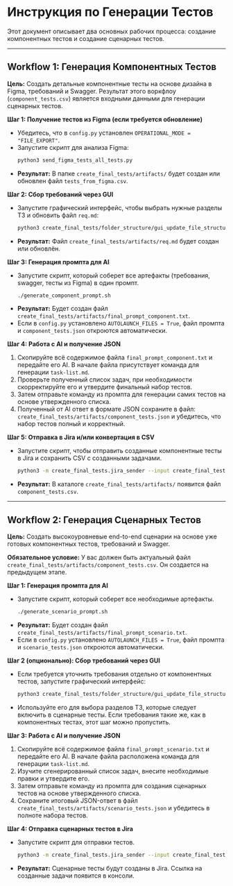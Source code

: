 # Инструкция по Генерации Тестов

Этот документ описывает два основных рабочих процесса: создание компонентных тестов и создание сценарных тестов.

---

## Workflow 1: Генерация Компонентных Тестов

**Цель:** Создать детальные компонентные тесты на основе дизайна в Figma, требований и Swagger. Результат этого
воркфлоу (`component_tests.csv`) является входными данными для генерации сценарных тестов.

**Шаг 1: Получение тестов из Figma (если требуется обновление)**

* Убедитесь, что в `config.py` установлен `OPERATIONAL_MODE = "FILE_EXPORT"`.
* Запустите скрипт для анализа Figma:
  ```bash
  python3 send_figma_tests_all_tests.py
  ```
* **Результат:** В папке `create_final_tests/artifacts/` будет создан или обновлен файл `tests_from_figma.csv`.

**Шаг 2: Сбор требований через GUI**

* Запустите графический интерфейс, чтобы выбрать нужные разделы ТЗ и обновить файл `req.md`:
  ```bash
  python3 create_final_tests/folder_structure/gui_update_file_structure.py
  ```
* **Результат:** Файл `create_final_tests/artifacts/req.md` будет создан или обновлён.

**Шаг 3: Генерация промпта для AI**

* Запустите скрипт, который соберет все артефакты (требования, swagger, тесты из Figma) в один промпт.
  ```bash
  ./generate_component_prompt.sh
  ```
* **Результат:** Будет создан файл `create_final_tests/artifacts/final_prompt_component.txt`.
* Если в `config.py` установлено `AUTOLAUNCH_FILES = True`, файл промпта и `component_tests.json` откроются
  автоматически.

**Шаг 4: Работа с AI и получение JSON**

1. Скопируйте всё содержимое файла `final_prompt_component.txt` и передайте его AI. В начале файла присутствует команда для генерации `task-list.md`.
2. Проверьте полученный список задач, при необходимости скорректируйте его и утвердите финальный набор тестов.
3. Затем отправьте команду из промпта для генерации самих тестов на основе утвержденного списка.
4. Полученный от AI ответ в формате JSON сохраните в файл: `create_final_tests/artifacts/component_tests.json` и убедитесь, что набор тестов полный и корректный.

**Шаг 5: Отправка в Jira и/или конвертация в CSV**

* Запустите скрипт, чтобы отправить созданные компонентные тесты в Jira и сохранить CSV с созданными задачами.
  ```bash
  python3 -m create_final_tests.jira_sender --input create_final_tests/artifacts/component_tests.json --download-csv
  ```
* **Результат:** В каталоге `create_final_tests/artifacts/` появится файл `component_tests.csv`.

---

## Workflow 2: Генерация Сценарных Тестов

**Цель:** Создать высокоуровневые end-to-end сценарии на основе уже готовых компонентных тестов, требований и Swagger.

**Обязательное условие:** У вас должен быть актуальный файл `create_final_tests/artifacts/component_tests.csv`. Он
создается на предыдущем этапе.

**Шаг 1: Генерация промпта для AI**

* Запустите скрипт, который соберет все необходимые артефакты.
  ```bash
  ./generate_scenario_prompt.sh
  ```
* **Результат:** Будет создан файл `create_final_tests/artifacts/final_prompt_scenario.txt`.
* Если в `config.py` установлено `AUTOLAUNCH_FILES = True`, файл промпта и `scenario_tests.json` откроются
  автоматически.

**Шаг 2 (опционально): Сбор требований через GUI**

* Если требуется уточнить требования отдельно от компонентных тестов,
  запустите графический интерфейс:
  ```bash
  python3 create_final_tests/folder_structure/gui_update_file_structure.py
  ```
* Используйте его для выбора разделов ТЗ, которые следует включить в сценарные тесты.
  Если требования такие же, как в компонентных тестах, этот шаг можно пропустить.

**Шаг 3: Работа с AI и получение JSON**

1. Скопируйте всё содержимое файла `final_prompt_scenario.txt` и передайте его AI. В начале файла расположена команда для генерации `task-list.md`.
2. Изучите сгенерированный список задач, внесите необходимые правки и утвердите его.
3. Затем отправьте команду из промпта для создания сценарных тестов на основе утвержденного списка.
4. Сохраните итоговый JSON-ответ в файл `create_final_tests/artifacts/scenario_tests.json` и убедитесь в полноте набора тестов.

**Шаг 4: Отправка сценарных тестов в Jira**

* Запустите скрипт для отправки тестов.
  ```bash
  python3 -m create_final_tests.jira_sender --input create_final_tests/artifacts/scenario_tests.json
  ```
* **Результат:** Сценарные тесты будут созданы в Jira. Ссылка на созданные задачи появится в консоли.
